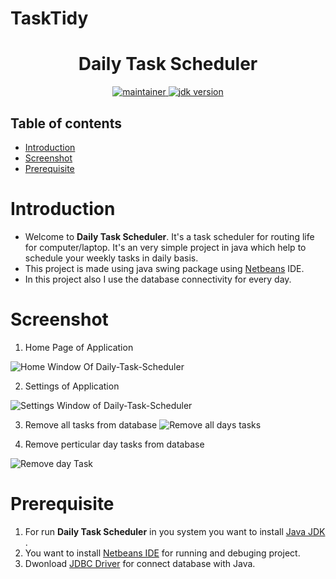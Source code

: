 # TaskTidy

<h1 align="center"> Daily Task Scheduler</h1>

<p align="center">
	<a href="https://github.com/urvesh254" title="profile">
	<img src="https://img.shields.io/badge/maintainer-urvesh254-blue" alt="maintainer">
	</a>
	<a href="https://www.oracle.com/in/java/technologies/javase-downloads.html" title="JDK Download">
		<img src="https://img.shields.io/badge/JDK-%3E%3D%20v8-blue" alt="jdk version">
	</a>
</p>

## Table of contents	
* [Introduction](#introduction)
* [Screenshot](#screenshot)
* [Prerequisite](#prerequisite)

# Introduction
-	Welcome to **Daily Task Scheduler**. It's a task scheduler for routing life for computer/laptop. It's an very simple project in java which help to schedule your weekly tasks in daily basis.
-	This project is made using java swing package using [Netbeans](https://netbeans.apache.org/download/index.html "Netbeans Download") IDE.
-	In this project also I use the database connectivity for every day.


# Screenshot

1.	Home Page of Application

![Home Window Of Daily-Task-Scheduler](https://user-images.githubusercontent.com/55116730/96165676-8e9b6300-0f3a-11eb-9698-90b7ee23ba4d.png)

2.	Settings of Application
	
![Settings Window of Daily-Task-Scheduler](https://user-images.githubusercontent.com/55116730/96165674-8e02cc80-0f3a-11eb-80cb-ec0f5a84bb99.png)

3.	Remove all tasks from database
![Remove all days tasks](https://user-images.githubusercontent.com/55116730/96165660-8c390900-0f3a-11eb-9bd9-4c1e0d61e313.png)

4.	Remove perticular day tasks from database

![Remove day Task](https://user-images.githubusercontent.com/55116730/96165671-8d6a3600-0f3a-11eb-9240-6806317f4a51.png)


# Prerequisite

1. For run **Daily Task Scheduler** in you system you want to install [Java JDK ](https://www.oracle.com/in/java/technologies/javase-downloads.html).
2. You want to install [Netbeans IDE](https://netbeans.apache.org/download/index.html "Netbeans Download") for running and debuging project.
3. Dwonload [JDBC Driver](https://dev.mysql.com/downloads/connector/j/) for connect database with Java.
